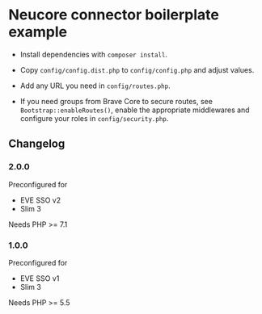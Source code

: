 # Neucore connector boilerplate example 

- Install dependencies with `composer install`.

- Copy `config/config.dist.php` to `config/config.php` and adjust values.

- Add any URL you need in `config/routes.php`.

- If you need groups from Brave Core to secure routes, see `Bootstrap::enableRoutes()`,
enable the appropriate middlewares and configure your roles in `config/security.php`.

## Changelog

### 2.0.0

Preconfigured for
- EVE SSO v2
- Slim 3

Needs PHP >= 7.1

### 1.0.0

Preconfigured for
- EVE SSO v1
- Slim 3

Needs PHP >= 5.5
